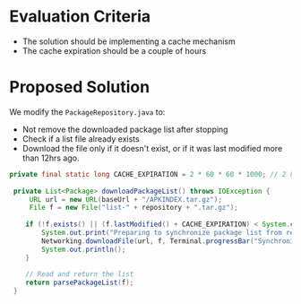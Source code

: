# Evaluation Criteria

- The solution should be implementing a cache mechanism
- The cache expiration should be a couple of hours

# Proposed Solution

We modify the `PackageRepository.java` to:
- Not remove the downloaded package list after stopping
- Check if a list file already exists
- Download the file only if it doesn't exist, or if it was last modified more than 12hrs ago.

```java
private final static long CACHE_EXPIRATION = 2 * 60 * 60 * 1000; // 2 hours
 
 private List<Package> downloadPackageList() throws IOException {
     URL url = new URL(baseUrl + "/APKINDEX.tar.gz");
     File f = new File("list-" + repository + ".tar.gz");
     
    if (!f.exists() || (f.lastModified() + CACHE_EXPIRATION) < System.currentTimeMillis()) {
        System.out.print("Preparing to synchronize package list from repository " + repository + "...");
        Networking.downloadFile(url, f, Terminal.progressBar("Synchronizing packages in repository " + repository));
        System.out.println();
    }
    
    // Read and return the list
    return parsePackageList(f);
 }
```